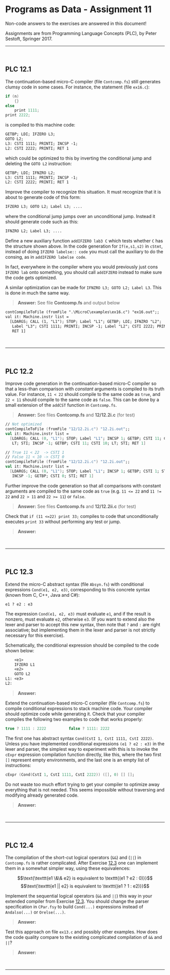 # Programs as Data - Assignment 11

Non-code answers to the exercises are answered in this document!

Assignments are from Programming Language Concepts (PLC), by Peter Sestoft, Springer 2017.

---

</br>

## PLC 12.1

The continuation-based micro-C compiler (file `Contcomp.fs`) still generates clumsy code in some cases. For instance, the statement (file `ex16.c`):

```c
if (n)
    {}
else
    print 1111;
print 2222;
```

is compiled to this machine code:

```txt
GETBP; LDI; IFZERO L3;
GOTO L2;
L3: CSTI 1111; PRINTI; INCSP -1;
L2: CSTI 2222; PRINTI; RET 1
```

which could be optimized to this by inverting the conditional jump and deleting the `GOTO L2` instruction:

```txt
GETBP; LDI; IFNZRO L2;
L3: CSTI 1111; PRINTI; INCSP -1;
L2: CSTI 2222; PRINTI; RET 1
```

Improve the compiler to recognize this situation. It must recognize that it is about to generate code of this form:

```txt
IFZERO L3; GOTO L2; Label L3; ....
```

where the conditional jump jumps over an unconditional jump. Instead it should generate code such as this:

```txt
IFNZRO L2; Label L3; ....
```

Define a new auxiliary function `addIFZERO lab3 C` which tests whether `C` has the structure shown above. In the code generation for `If(e,s1,s2)` in `cStmt`, instead of doing `IFZERO labelse:: code` you must call the auxiliary to do the consing, as in `addIFZERO labelse code`.

In fact, everywhere in the compiler where you would previously just cons `IFZERO lab` onto something, you should call `addIFZERO` instead to make sure the code gets optimized.

A similar optimization can be made for `IFNZRO L3; GOTO L2; Label L3`. This is done in much the same way.

> **Answer:** See file **Contcomp.fs** and output below

```txt
contCompileToFile (fromFile ".\MicroC\examples\ex16.c") "ex16.out";;
val it: Machine.instr list =
  [LDARGS; CALL (1, "L1"); STOP; Label "L1"; GETBP; LDI; IFNZRO "L2";
   Label "L3"; CSTI 1111; PRINTI; INCSP -1; Label "L2"; CSTI 2222; PRINTI;
   RET 1]
```

</br>

---

</br>

## PLC 12.2

Improve code generation in the continuation-based micro-C compiler so that a less-than comparison with *constant* arguments is compiled to its truth value.
For instance, `11 < 22` should compile to the same code as `true`, and `22 < 11` should compile to the same code as `false`. This can be done by a small extension of the `addCST` function in `Contcomp.fs`.

> **Answer:** See files **Contcomp.fs** and **12/12.2i.c** (for test)

```fsharp
// Not optimized
contCompileToFile (fromFile "12/12.2i.c") "12.2i.out";;
val it: Machine.instr list =
  [LDARGS; CALL (0, "L1"); STOP; Label "L1"; INCSP 1; GETBP; CSTI 11; CSTI 22;
   LT; STI; INCSP -1; GETBP; CSTI 11; CSTI 10; LT; STI; RET 1]

// True 11 < 22  -> CSTI 1
// False 11 < 10 -> CSTI 0
contCompileToFile (fromFile "12/12.2i.c") "12.2i.out";;
val it: Machine.instr list =
  [LDARGS; CALL (0, "L1"); STOP; Label "L1"; INCSP 1; GETBP; CSTI 1; STI;
   INCSP -1; GETBP; CSTI 0; STI; RET 1]
```

Further improve the code generation so that all comparisons with constant arguments are compiled to the same code as `true` (e.g. `11 <= 22` and `11 != 22` and `22 > 11` and `22 >= 11`) or `false`.

> **Answer:** See files **Contcomp.fs** and **12/12.2ii.c** (for test)

Check that `if (11 <=22) print 33;` compiles to code that unconditionally executes `print 33` without performing any test or jump.

> **Answer:**

</br>

---

</br>

## PLC 12.3

Extend the micro-C abstract syntax (file `Absyn.fs`) with conditional expressions `Cond(e1, e2, e3)`, corresponding to this concrete syntax (known from C, C++, Java and C#):

`e1 ? e2 : e3`

The expression `Cond(e1, e2, e3)` must evaluate `e1`, and if the result is nonzero, must evaluate `e2`, otherwise `e3`. (If you want to extend also the lexer and parser to accept this new syntax, then note that `?` and `:` are right associative; but implementing them in the lexer and parser is not strictly necessary for this exercise).

Schematically, the conditional expression should be compiled to the code shown below:

```txt
    <e1>
    IFZERO L1
    <e2>
    GOTO L2
L1: <e3>
L2:
```

> **Answer:**

Extend the continuation-based micro-C compiler (file `Contcomp.fs`) to compile conditional expressions to stack machine code. Your compiler should optimize code while generating it. Check that your compiler compiles the following two examples to code that works properly:

```c
true ? 1111 : 2222          false ? 1111: 2222
```

The first one has abstract syntax `Cond(CstI 1, CstI 1111, CstI 2222)`. Unless you have implemented conditional expressions `(e1 ? e2 : e3)` in the lexer and parser, the simplest way to experiment with this is to invoke the `cExpr` expression compilation function directly, like this, where the two first `[]` represent empty environments, and the last one is an empty list of instructions:

```fsharp
cExpr (Cond(CstI 1, CstI 1111, CstI 2222)) ([], 0) [] [];
```

Do not waste too much effort trying to get your compiler to optimize  away everything that is not needed. This seems impossible without traversing and modifying already generated code.

> **Answer:**

</br>

---

</br>

## PLC 12.4

The compilation of the short-cut logical operators (`&&`) and (`||`) in `Contcomp.fs` is rather complicated. After Exercise [12.3](#plc-123) one can implement them in a somewhat simpler way, using these equivalences:

$$\text{\texttt{e1 \&\& e2} is equivalent to \texttt{(e1 ? e2 : 0)}}$$
$$\text{\texttt{e1 || e2} is equivalent to \texttt{(e1 ? 1 : e2)}}$$

Implement the sequential logical operators (`&&` and `||`) this way in your extended compiler from Exercise [12.3](#plc-123). You should change the parser specification in `CPar.fsy` to build `Cond(...)` expressions instead of `Andalso(...)` or `Orelse(...)`.

> **Answer:**

Test this approach on file `ex13.c` and possibly other examples. How does the code quality compare to the existing complicated compilation of `&&` and `||`?

> **Answer:**

</br>

---
